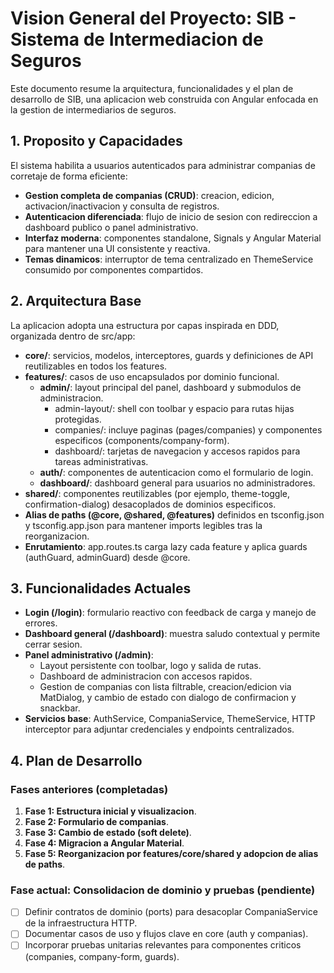﻿# Vision General del Proyecto: SIB - Sistema de Intermediacion de Seguros

Este documento resume la arquitectura, funcionalidades y el plan de desarrollo de SIB, una aplicacion web construida con Angular enfocada en la gestion de intermediarios de seguros.

## 1. Proposito y Capacidades

El sistema habilita a usuarios autenticados para administrar companias de corretaje de forma eficiente:

- **Gestion completa de companias (CRUD)**: creacion, edicion, activacion/inactivacion y consulta de registros.
- **Autenticacion diferenciada**: flujo de inicio de sesion con redireccion a dashboard publico o panel administrativo.
- **Interfaz moderna**: componentes standalone, Signals y Angular Material para mantener una UI consistente y reactiva.
- **Temas dinamicos**: interruptor de tema centralizado en ThemeService consumido por componentes compartidos.

## 2. Arquitectura Base

La aplicacion adopta una estructura por capas inspirada en DDD, organizada dentro de src/app:

- **core/**: servicios, modelos, interceptores, guards y definiciones de API reutilizables en todos los features.
- **features/**: casos de uso encapsulados por dominio funcional.
  - **admin/**: layout principal del panel, dashboard y submodulos de administracion.
    - admin-layout/: shell con toolbar y espacio para rutas hijas protegidas.
    - companies/: incluye paginas (pages/companies) y componentes especificos (components/company-form).
    - dashboard/: tarjetas de navegacion y accesos rapidos para tareas administrativas.
  - **auth/**: componentes de autenticacion como el formulario de login.
  - **dashboard/**: dashboard general para usuarios no administradores.
- **shared/**: componentes reutilizables (por ejemplo, theme-toggle, confirmation-dialog) desacoplados de dominios especificos.
- **Alias de paths (@core, @shared, @features)** definidos en tsconfig.json y tsconfig.app.json para mantener imports legibles tras la reorganizacion.
- **Enrutamiento**: app.routes.ts carga lazy cada feature y aplica guards (authGuard, adminGuard) desde @core.

## 3. Funcionalidades Actuales

- **Login (/login)**: formulario reactivo con feedback de carga y manejo de errores.
- **Dashboard general (/dashboard)**: muestra saludo contextual y permite cerrar sesion.
- **Panel administrativo (/admin)**:
  - Layout persistente con toolbar, logo y salida de rutas.
  - Dashboard de administracion con accesos rapidos.
  - Gestion de companias con lista filtrable, creacion/edicion via MatDialog, y cambio de estado con dialogo de confirmacion y snackbar.
- **Servicios base**: AuthService, CompaniaService, ThemeService, HTTP interceptor para adjuntar credenciales y endpoints centralizados.

## 4. Plan de Desarrollo

### Fases anteriores (completadas)
1. **Fase 1: Estructura inicial y visualizacion**.
2. **Fase 2: Formulario de companias**.
3. **Fase 3: Cambio de estado (soft delete)**.
4. **Fase 4: Migracion a Angular Material**.
5. **Fase 5: Reorganizacion por features/core/shared y adopcion de alias de paths**.

### Fase actual: Consolidacion de dominio y pruebas (pendiente)
- [ ] Definir contratos de dominio (ports) para desacoplar CompaniaService de la infraestructura HTTP.
- [ ] Documentar casos de uso y flujos clave en core (auth y companias).
- [ ] Incorporar pruebas unitarias relevantes para componentes criticos (companies, company-form, guards).
